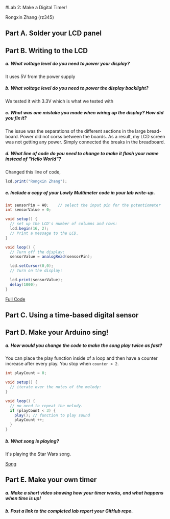 #Lab 2: Make a Digital Timer!

Rongxin Zhang (rz345)

## Part A. Solder your LCD panel

## Part B. Writing to the LCD

##### a. What voltage level do you need to power your display?

It uses 5V from the power supply

##### b. What voltage level do you need to power the display backlight?

We tested it with 3.3V which is what we tested with

##### c. What was one mistake you made when wiring up the display? How did you fix it?

The issue was the separations of the different sections in the large bread-board. Power did not corss between the boards. As a result, my LCD screen was not getting any power. Simply connected the breaks in the breadboard.

##### d. What line of code do you need to change to make it flash your name instead of "Hello World"?
Changed this line of code,

```java
lcd.print("Rongxin Zhang");
```

##### e. Include a copy of your Lowly Multimeter code in your lab write-up.

```java
int sensorPin = A0;    // select the input pin for the potentiometer
int sensorValue = 0;

void setup() {
  // set up the LCD's number of columns and rows:
  lcd.begin(16, 2);
  // Print a message to the LCD.
}

void loop() {
  // Turn off the display:
  sensorValue = analogRead(sensorPin);

  lcd.setCursor(0,0);
  // Turn on the display:

  lcd.print(sensorValue);
  delay(1000);
}
```

[Full Code](./assets/potentiometer.ino)

## Part C. Using a time-based digital sensor

## Part D. Make your Arduino sing!

##### a. How would you change the code to make the song play twice as fast?

You can place the play function inside of a loop and then have a counter increase after every play. You stop when `counter > 2`.

```java
int playCount = 0;

void setup() {
  // iterate over the notes of the melody:
}

void loop() {
  // no need to repeat the melody.
  if (playCount < 3) {
    play(); // function to play sound
    playCount ++;
  }
}
```

##### b. What song is playing?
It's playing the Star Wars song.

[Song](./assets/playTune.ino)

## Part E. Make your own timer

##### a. Make a short video showing how your timer works, and what happens when time is up!

##### b. Post a link to the completed lab report your GitHub repo.


